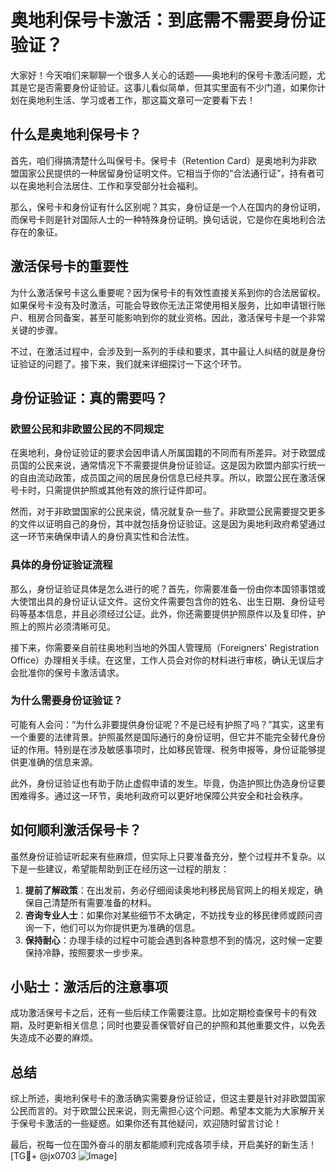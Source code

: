 # 奥地利保号卡激活：到底需不需要身份证验证？

大家好！今天咱们来聊聊一个很多人关心的话题——奥地利的保号卡激活问题，尤其是它是否需要身份证验证。这事儿看似简单，但其实里面有不少门道，如果你计划在奥地利生活、学习或者工作，那这篇文章可一定要看下去！

## 什么是奥地利保号卡？

首先，咱们得搞清楚什么叫保号卡。保号卡（Retention Card）是奥地利为非欧盟国家公民提供的一种居留身份证明文件。它相当于你的“合法通行证”，持有者可以在奥地利合法居住、工作和享受部分社会福利。

那么，保号卡和身份证有什么区别呢？其实，身份证是一个人在国内的身份证明，而保号卡则是针对国际人士的一种特殊身份证明。换句话说，它是你在奥地利合法存在的象征。

## 激活保号卡的重要性

为什么激活保号卡这么重要呢？因为保号卡的有效性直接关系到你的合法居留权。如果保号卡没有及时激活，可能会导致你无法正常使用相关服务，比如申请银行账户、租房合同备案，甚至可能影响到你的就业资格。因此，激活保号卡是一个非常关键的步骤。

不过，在激活过程中，会涉及到一系列的手续和要求，其中最让人纠结的就是身份证验证的问题了。接下来，我们就来详细探讨一下这个环节。

## 身份证验证：真的需要吗？

### 欧盟公民和非欧盟公民的不同规定

在奥地利，身份证验证的要求会因申请人所属国籍的不同而有所差异。对于欧盟成员国的公民来说，通常情况下不需要提供身份证验证。这是因为欧盟内部实行统一的自由流动政策，成员国之间的居民身份信息已经共享。所以，欧盟公民在激活保号卡时，只需提供护照或其他有效的旅行证件即可。

然而，对于非欧盟国家的公民来说，情况就复杂一些了。非欧盟公民需要提交更多的文件以证明自己的身份，其中就包括身份证验证。这是因为奥地利政府希望通过这一环节来确保申请人的身份真实性和合法性。

### 具体的身份证验证流程

那么，身份证验证具体是怎么进行的呢？首先，你需要准备一份由你本国领事馆或大使馆出具的身份证认证文件。这份文件需要包含你的姓名、出生日期、身份证号码等基本信息，并且必须经过公证。此外，你还需要提供护照原件以及复印件，护照上的照片必须清晰可见。

接下来，你需要亲自前往奥地利当地的外国人管理局（Foreigners' Registration Office）办理相关手续。在这里，工作人员会对你的材料进行审核，确认无误后才会批准你的保号卡激活请求。

### 为什么需要身份证验证？

可能有人会问：“为什么非要提供身份证呢？不是已经有护照了吗？”其实，这里有一个重要的法律背景。护照虽然是国际通行的身份证明，但它并不能完全替代身份证的作用。特别是在涉及敏感事项时，比如移民管理、税务申报等，身份证能够提供更准确的信息来源。

此外，身份证验证也有助于防止虚假申请的发生。毕竟，伪造护照比伪造身份证要困难得多。通过这一环节，奥地利政府可以更好地保障公共安全和社会秩序。

## 如何顺利激活保号卡？

虽然身份证验证听起来有些麻烦，但实际上只要准备充分，整个过程并不复杂。以下是一些建议，希望能帮助到正在经历这一过程的朋友：

1. **提前了解政策**：在出发前，务必仔细阅读奥地利移民局官网上的相关规定，确保自己清楚所有需要准备的材料。
2. **咨询专业人士**：如果你对某些细节不太确定，不妨找专业的移民律师或顾问咨询一下，他们可以为你提供更为准确的信息。
3. **保持耐心**：办理手续的过程中可能会遇到各种意想不到的情况，这时候一定要保持冷静，按照要求一步步来。

## 小贴士：激活后的注意事项

成功激活保号卡之后，还有一些后续工作需要注意。比如定期检查保号卡的有效期，及时更新相关信息；同时也要妥善保管好自己的护照和其他重要文件，以免丢失造成不必要的麻烦。

## 总结

综上所述，奥地利保号卡的激活确实需要身份证验证，但这主要是针对非欧盟国家公民而言的。对于欧盟公民来说，则无需担心这个问题。希望本文能为大家解开关于保号卡激活的一些疑惑。如果你还有其他疑问，欢迎随时留言讨论！

最后，祝每一位在国外奋斗的朋友都能顺利完成各项手续，开启美好的新生活！[TG💪+ @jx0703 ![Image](https://github.com/user-attachments/assets/dbca1d08-cadb-493c-b0ec-ad6f7a83f270)]